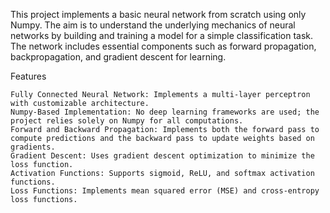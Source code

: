 This project implements a basic neural network from scratch using only Numpy. The aim is to understand the underlying mechanics of neural networks by building and training a model for a simple classification task. 
The network includes essential components such as forward propagation, backpropagation, and gradient descent for learning.

Features

    Fully Connected Neural Network: Implements a multi-layer perceptron with customizable architecture.
    Numpy-Based Implementation: No deep learning frameworks are used; the project relies solely on Numpy for all computations.
    Forward and Backward Propagation: Implements both the forward pass to compute predictions and the backward pass to update weights based on gradients.
    Gradient Descent: Uses gradient descent optimization to minimize the loss function.
    Activation Functions: Supports sigmoid, ReLU, and softmax activation functions.
    Loss Functions: Implements mean squared error (MSE) and cross-entropy loss functions.
